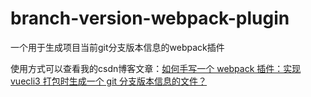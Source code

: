 # branch-version-webpack-plugin
一个用于生成项目当前git分支版本信息的webpack插件

使用方式可以查看我的csdn博客文章：[如何手写一个 webpack 插件：实现 vuecli3 打包时生成一个 git 分支版本信息的文件？](https://kaimo313.blog.csdn.net/article/details/118416228)
